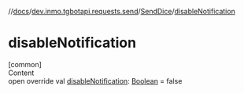 //[docs](../../../index.md)/[dev.inmo.tgbotapi.requests.send](../index.md)/[SendDice](index.md)/[disableNotification](disable-notification.md)



# disableNotification  
[common]  
Content  
open override val [disableNotification](disable-notification.md): [Boolean](https://kotlinlang.org/api/latest/jvm/stdlib/kotlin/-boolean/index.html) = false  



